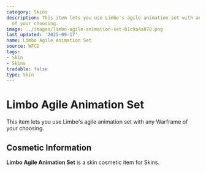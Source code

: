 ```yaml
---
category: Skins
description: This item lets you use Limbo's agile animation set with any Warframe
  of your choosing.
image: ../images/limbo-agile-animation-set-b1c9a4a878.png
last_updated: '2025-09-17'
name: Limbo Agile Animation Set
source: WFCD
tags:
- Skin
- Skins
tradable: false
type: Skin
---
```


# Limbo Agile Animation Set

This item lets you use Limbo's agile animation set with any Warframe of your choosing.

## Cosmetic Information

**Limbo Agile Animation Set** is a skin cosmetic item for Skins.

